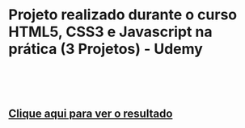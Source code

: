 <h1>Projeto realizado durante o curso HTML5, CSS3 e Javascript na prática (3 Projetos) - Udemy</h1>
<br><br><br>
<h2>
<a link href="https://marciolevys.github.io/portfolio/" alt="Link do site" rel="stylesheet">Clique aqui para ver o resultado</link>
</h2>
